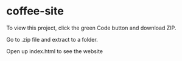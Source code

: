 # coffee-site

To view this project, click the green Code button and download ZIP.

Go to .zip file and extract to a folder.

Open up index.html to see the website
